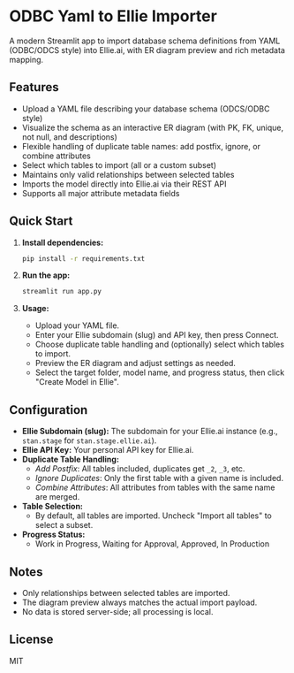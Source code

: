 # ODBC Yaml to Ellie Importer

A modern Streamlit app to import database schema definitions from YAML (ODBC/ODCS style) into Ellie.ai, with ER diagram preview and rich metadata mapping.

## Features
- Upload a YAML file describing your database schema (ODCS/ODBC style)
- Visualize the schema as an interactive ER diagram (with PK, FK, unique, not null, and descriptions)
- Flexible handling of duplicate table names: add postfix, ignore, or combine attributes
- Select which tables to import (all or a custom subset)
- Maintains only valid relationships between selected tables
- Imports the model directly into Ellie.ai via their REST API
- Supports all major attribute metadata fields

## Quick Start

1. **Install dependencies:**
   ```bash
   pip install -r requirements.txt
   ```

2. **Run the app:**
   ```bash
   streamlit run app.py
   ```

3. **Usage:**
   - Upload your YAML file.
   - Enter your Ellie subdomain (slug) and API key, then press Connect.
   - Choose duplicate table handling and (optionally) select which tables to import.
   - Preview the ER diagram and adjust settings as needed.
   - Select the target folder, model name, and progress status, then click "Create Model in Ellie".

## Configuration
- **Ellie Subdomain (slug):** The subdomain for your Ellie.ai instance (e.g., `stan.stage` for `stan.stage.ellie.ai`).
- **Ellie API Key:** Your personal API key for Ellie.ai.
- **Duplicate Table Handling:**
  - *Add Postfix*: All tables included, duplicates get `_2`, `_3`, etc.
  - *Ignore Duplicates*: Only the first table with a given name is included.
  - *Combine Attributes*: All attributes from tables with the same name are merged.
- **Table Selection:**
  - By default, all tables are imported. Uncheck "Import all tables" to select a subset.
- **Progress Status:**
  - Work in Progress, Waiting for Approval, Approved, In Production

## Notes
- Only relationships between selected tables are imported.
- The diagram preview always matches the actual import payload.
- No data is stored server-side; all processing is local.

## License
MIT 